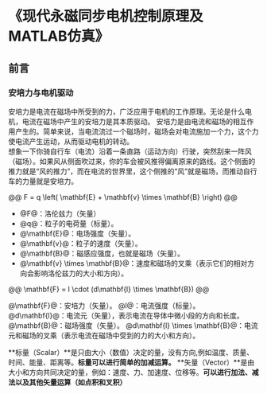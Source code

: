 # 《现代永磁同步电机控制原理及MATLAB仿真》

## 前言

### 安培力与电机驱动    

安培力是电流在磁场中所受到的力，广泛应用于电机的工作原理。无论是什么电机，电流在磁场中产生的安培力是其本质驱动。
安培力是由电流和磁场的相互作用产生的。简单来说，当电流流过一个磁场时，磁场会对电流施加一个力，这个力使电流产生运动，从而驱动电机的转动。  
想象一下你骑自行车（电流）沿着一条直路（运动方向）行驶，突然刮来一阵风（磁场）。如果风从侧面吹过来，你的车会被风推得偏离原来的路线。这个侧面的推力就是“风的推力”，而在电流的世界里，这个侧推的“风”就是磁场，而推动自行车的力量就是安培力。  


@@
F = q \left( \mathbf{E} + \mathbf{v} \times \mathbf{B} \right)
@@

* @F@：洛伦兹力（矢量）
* @q@：粒子的电荷量（标量）。
* @\mathbf{E}@：电场强度（矢量）。
* @\mathbf{v}@：粒子的速度（矢量）。
* @\mathbf{B}@：磁感应强度，也就是磁场（矢量）。
* @\mathbf{v} \times \mathbf{B}@：速度和磁场的叉乘（表示它们的相对方向会影响洛伦兹力的大小和方向）。

@@ 
\mathbf{F} = I \cdot (d\mathbf{l} \times \mathbf{B}) 
@@

@\mathbf{F}@：安培力（矢量）。
@I@：电流强度（标量）。
@d\mathbf{l}@：电流元（矢量），表示电流在导体中微小段的方向和长度。
@\mathbf{B}@：磁场强度（矢量）。
@d\mathbf{l} \times \mathbf{B}@：电流元和磁场的叉乘（表示电流在磁场中受到的力的大小和方向）。



**标量（Scalar）**是只由大小（数值）决定的量，没有方向,例如温度、质量、时间、能量、距离等。**标量可以进行简单的加减运算。** 
**矢量（Vector）**是由大小和方向共同决定的量，例如：速度、力、加速度、位移等。**可以进行加法、减法以及其他矢量运算（如点积和叉积）**  

